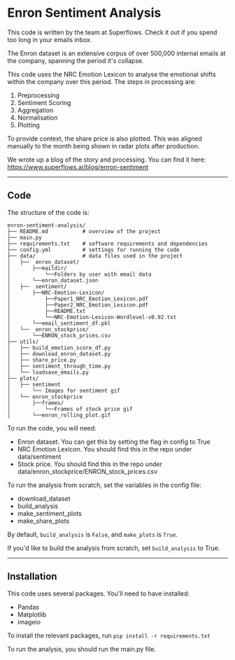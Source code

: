 # Enron Sentiment Analysis

This code is written by the team at Superflows. Check it out if you spend too long in your emails inbox.

The Enron dataset is an extensive corpus of over 500,000 internal emails at the company, spanning the period it's collapse. 

This code uses the NRC Emotion Lexicon to analyse the emotional shifts within the company over this period. The steps in processing are: 

1. Preprocessing
2. Sentiment Scoring
3. Aggregation
4. Normalisation
5. Plotting

To provide context, the share price is also plotted. This was aligned manually to the month being shown in radar plots after production. 

We wrote up a blog of the story and processing. You can find it here: https://www.superflows.ai/blog/enron-sentiment

----
## Code

The structure of the code is:
```
enron-sentiment-analysis/
├── README.md           # overview of the project
├── main.py
├── requirements.txt    # software requirements and dependencies
├── config.yml          # settings for running the code
├── data/               # data files used in the project
│   ├──  enron_dataset/
│       ├──maildir/
│           └──Folders by user with email data
│       └──enron_dataset.json
│   ├──  sentiment/
│       ├──NRC-Emotion-Lexicon/
│           ├──Paper1_NRC_Emotion_Lexicon.pdf
│           ├──Paper2_NRC_Emotion_Lexicon.pdf
│           ├──README.txt
│           └──NRC-Emotion-Lexicon-Wordlevel-v0.92.txt
│       └──email_sentiment_df.pkl
│   └──  enron_stockprice/
│       └──ENRON_stock_prices.csv
├── utils/
│   ├── build_emotion_score_df.py
│   ├── download_enron_dataset.py
│   ├── share_price.py
│   ├── sentiment_through_time.py
│   └── loadsave_emails.py
├── plots/
│   ├── sentiment
│       └── Images for sentiment gif
│   └── enron_stockprice
│       ├──frames/
│           └──Frames of stock price gif
│       └──enron_rolling_plot.gif
```

To run the code, you will need:
- Enron dataset. You can get this by setting the flag in config to True
- NRC Emotion Lexicon. You should find this in the repo under data/sentiment
- Stock price. You should find this in the repo under data/enron_stockprice/ENRON_stock_prices.csv

To run the analysis from scratch, set the variables in the config file:
- download_dataset
- build_analysis
- make_sentiment_plots
- make_share_plots

By default, ```build_analysis``` is ```False```, and ```make_plots``` is ```True```.

If you'd like to build the analysis from scratch, set ```build_analysis``` to True. 

----
## Installation 

This code uses several packages. You'll need to have installed:
- Pandas
- Matplotlib
- imageio

To install the relevant packages, run ```pip install -r requirements.txt```

To run the analysis, you should run the main.py file. 

